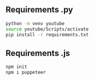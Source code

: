 ## Requirements .py 

```bash
python -m venv youtube
source youtube/Scripts/activate
pip install -r requirements.txt
```   

## Requirements .js

```bash
npm init
npm i puppeteer
```
